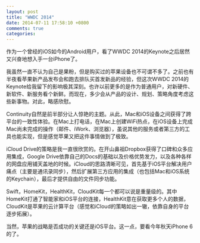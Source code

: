 ```yaml
---
layout: post
title: "WWDC 2014"
date: 2014-07-11 17:58:10 +0800
comments: true
categories: 
---
```


作为一个曾经的iOS如今的Android用户，看了WWDC 2014的Keynote之后居然又兴奋地想入手一台iPhone了。

我虽然一直不认为自己是果粉，但是购买过的苹果设备也不可谓不多了。之前也有半夜看苹果新产品发布会和跑去排队买首发新品的经验，但这次WWDC 2014的Keynote给我留下的影响极其深刻。也许以前更多的是作为普通用户，对新硬件、新软件、新服务看个新鲜。而现在，多少会从产品的设计、规划、策略角度考虑这些新事物。对此，略感欣慰。

Continuity自然是前半部分让人惊艳的主题。从此，Mac和iOS设备之间获得了跨平台的一致性体验。在Mac上打电话，在Mac上创建WiFi热点，在iOS设备上完成Mac尚未完成的操作（邮件、iWork、浏览器），虽说其他的服务或者第三方的工具也能实现，但是感觉苹果又把这件事情做到了极致。

iCloud Drive的策略是我一直很欣赏的。在开山鼻祖Dropbox获得了口碑和众多应用集成，Google Drive依靠自己的Docs的基础以及价格优势发力，以及各种各样的网盘应用铺天盖地的时候。iCloud的思路清晰可见，首先基于iOS平台解决用户痛点（主要是通讯录同步），然后扩展第三方应用的集成（也包括Mac和iOS系统的Keychain），最后才提供自由的文件同步功能。

Swift，HomeKit，HealthKit，CloudKit每一个都可以说是重量级的。其中HomeKit打通了智能家和iOS平台的连接，HealthKit意在获取更多个人的数据，CloudKit是苹果的云计算平台（感觉和iCloud的策略如出一辙，依靠自身的平台逐步拓展）。

当然，苹果的战略是否成功的关键还是iOS平台。这一点，要看今年秋天iPhone 6的了。
